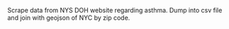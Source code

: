 Scrape data from NYS DOH website regarding asthma.  Dump into csv file and join with geojson of NYC by zip code.
